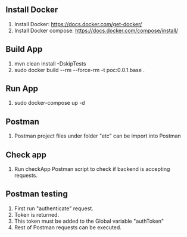 ## Install Docker
1. Install Docker: https://docs.docker.com/get-docker/
2. Install Docker compose: https://docs.docker.com/compose/install/

## Build App
1. mvn clean install -DskipTests
1. sudo docker build --rm --force-rm -t poc:0.0.1.base .

## Run App
1. sudo docker-compose up -d

## Postman
1. Postman project files under folder "etc" can be import into Postman

## Check app
1. Run checkApp Postman script to check if backend is accepting requests.

## Postman testing
1. First run "authenticate" request.
2. Token is returned.
3. This token must be added to the Global variable "authToken"
4. Rest of Postman requests can be executed.

